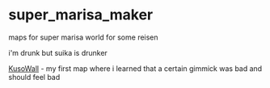 # super_marisa_maker
maps for super marisa world for some reisen

i'm drunk but suika is drunker

[KusoWall](KusoWall.zip) - my first map where i learned that a certain gimmick was bad and should feel bad
